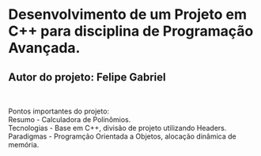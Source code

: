 <h1>Desenvolvimento de um Projeto em C++ para disciplina de Programação Avançada.</h1>
<h2>Autor do projeto: Felipe Gabriel</h2></br>

Pontos importantes do projeto:</br>
Resumo - Calculadora de Polinômios.</br>
Tecnologias - Base em C++, divisão de projeto utilizando Headers.</br>
Paradigmas - Programção Orientada a Objetos, alocação dinâmica de memória.</br>
